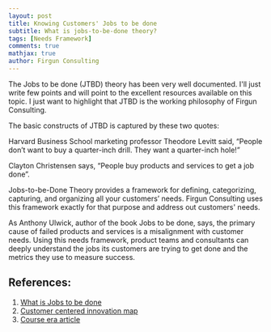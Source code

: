 ```yaml
---
layout: post
title: Knowing Customers' Jobs to be done
subtitle: What is jobs-to-be-done theory?
tags: [Needs Framework]
comments: true
mathjax: true
author: Firgun Consulting
---
```


The Jobs to be done (JTBD) theory has been very well documented. I'll just write few points and will point to the excellent resources available on this topic. I just want to highlight that JTBD is the working philosophy of Firgun Consulting.

The basic constructs of JTBD is captured by these two quotes:

Harvard Business School marketing professor Theodore Levitt said, “People don’t want to buy a quarter-inch drill. They want a quarter-inch hole!”

Clayton Christensen says, “People buy products and services to get a job done”.

Jobs-to-be-Done Theory provides a framework for defining, categorizing, capturing, and organizing all your customers’ needs. Firgun Consulting uses this framework exactly for that purpose and address out customers' needs.

As Anthony Ulwick, author of the book Jobs to be done, says, the primary cause of failed products and services is a misalignment with customer needs. Using this needs framework, product teams and consultants can deeply understand the jobs its customers are trying to get done and the metrics they use to measure success.


## References:

1. [What is Jobs to be done](https://jobs-to-be-done.com/what-is-jobs-to-be-done-fea59c8e39eb)
2. [Customer centered innovation map](https://hbr.org/2008/05/the-customer-centered-innovation-map)
3. [Course era article](https://www.coursera.org/articles/jobs-to-be-done)


